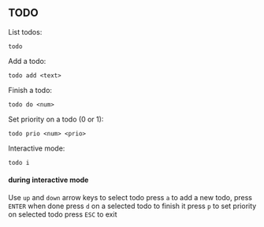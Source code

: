 ## TODO

List todos:
```
todo
```

Add a todo:
```
todo add <text>
```

Finish a todo:
```
todo do <num>
```

Set priority on a todo (0 or 1):
```
todo prio <num> <prio>
```

Interactive mode:
```
todo i
```

#### during interactive mode

Use `up` and `down` arrow keys to select todo
press `a` to add a new todo, press `ENTER` when done
press `d` on a selected todo to finish it
press `p` to set priority on selected todo
press `ESC` to exit



